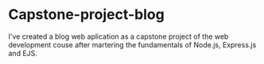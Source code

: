 # Capstone-project-blog
I've created a blog web aplication as a capstone project of the web development couse after martering the fundamentals of Node.js, Express.js and EJS.
